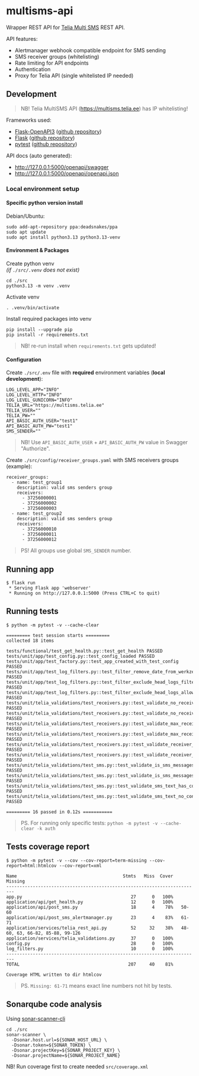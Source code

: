 # multisms-api

Wrapper REST API for [Telia Multi SMS](https://www.telia.ee/ari/mobiil/mobiili-lisateenused/multisms) REST API.  


API features:
- Alertmanager webhook compatible endpoint for SMS sending
- SMS receiver groups (whitelisting)
- Rate limiting for API endpoints
- Authentication
- Proxy for Telia API (single whitelisted IP needed)

## Development

> NB! Telia MultiSMS API (https://multisms.telia.ee) has IP whitelisting!

Frameworks used:
- [Flask-OpenAPI3](https://luolingchun.github.io/flask-openapi3/v4.x/) ([github repository](https://github.com/luolingchun/flask-openapi3/tree/master/examples))
- [Flask](https://flask.palletsprojects.com) ([github repository](https://github.com/pallets/flask/))
- [pytest](https://docs.pytest.org/en/stable/) ([github repository](https://github.com/pytest-dev/pytest/))

API docs (auto generated):
- http://127.0.0.1:5000/openapi/swagger
- http://127.0.0.1:5000/openapi/openapi.json

### Local environment setup

#### Specific python version install

Debian/Ubuntu:
```
sudo add-apt-repository ppa:deadsnakes/ppa
sudo apt update 
sudo apt install python3.13 python3.13-venv
```

#### Environment & Packages

Create python venv  
_(if `./src/.venv` does not exist)_
```
cd ./src
python3.13 -m venv .venv
```

Activate venv
```
. .venv/bin/activate
```

Install required packages into venv
```
pip install --upgrade pip
pip install -r requirements.txt
```
> NB! re-run install when `requirements.txt` gets updated!

#### Configuration

Create `./src/.env` file with __required__ environment variables (__local development__):  
```
LOG_LEVEL_APP="INFO"
LOG_LEVEL_HTTP="INFO"
LOG_LEVEL_GUNICORN="INFO"
TELIA_URL="https://multisms.telia.ee"
TELIA_USER=""
TELIA_PW=""
API_BASIC_AUTH_USER="test1"
API_BASIC_AUTH_PW="test1"
SMS_SENDER=""
```
> NB! Use `API_BASIC_AUTH_USER` + `API_BASIC_AUTH_PW` value in Swagger "Authorize".

Create `./src/config/receiver_groups.yaml` with SMS receivers groups (example):
```
receiver_groups:
  - name: test_group1
    description: valid sms senders group
    receivers:
      - 37256000001
      - 37256000002
      - 37256000003
  - name: test_group2
    description: valid sms senders group
    receivers:
      - 37256000010
      - 37256000011
      - 37256000012
```
> PS! All groups use global `SMS_SENDER` number.

## Running app

```
$ flask run
 * Serving Flask app 'webserver'
 * Running on http://127.0.0.1:5000 (Press CTRL+C to quit)
```

## Running tests

```
$ python -m pytest -v --cache-clear

========= test session starts =========
collected 18 items

tests/functional/test_get_health.py::test_get_health PASSED
tests/unit/app/test_config.py::test_config_loaded PASSED
tests/unit/app/test_factory.py::test_app_created_with_test_config PASSED
tests/unit/app/test_log_filters.py::test_filter_remove_date_from_werkzeug_logs PASSED
tests/unit/app/test_log_filters.py::test_filter_exclude_head_logs_filtered PASSED
tests/unit/app/test_log_filters.py::test_filter_exclude_head_logs_allows_other_requests PASSED
tests/unit/telia_validations/test_receivers.py::test_validate_no_receivers_provided_not_empty PASSED
tests/unit/telia_validations/test_receivers.py::test_validate_no_receivers_provided_empty PASSED
tests/unit/telia_validations/test_receivers.py::test_validate_max_receivers_not_reached PASSED
tests/unit/telia_validations/test_receivers.py::test_validate_max_receivers_limit_reached PASSED
tests/unit/telia_validations/test_receivers.py::test_validate_receiver_whitelisted PASSED
tests/unit/telia_validations/test_receivers.py::test_validate_receiver_not_whitelisted PASSED
tests/unit/telia_validations/test_sms.py::test_validate_is_sms_messages_list_not_empty PASSED
tests/unit/telia_validations/test_sms.py::test_validate_is_sms_messages_list_empty PASSED
tests/unit/telia_validations/test_sms.py::test_validate_sms_text_has_content PASSED
tests/unit/telia_validations/test_sms.py::test_validate_sms_text_no_content PASSED 

========= 16 passed in 0.12s ===========
```
> PS. For running only specific tests: `python -m pytest -v --cache-clear -k auth`

## Tests coverage report

```
$ python -m pytest -v --cov --cov-report=term-missing --cov-report=html:htmlcov --cov-report=xml

Name                                        Stmts   Miss  Cover   Missing
-------------------------------------------------------------------------
app.py                                         27      0   100%
application/api/get_health.py                  12      0   100%
application/api/post_sms.py                    18      4    78%   50-60
application/api/post_sms_alertmanager.py       23      4    83%   61-71
application/services/telia_rest_api.py         52     32    38%   48-60, 63, 66-82, 85-88, 99-126
application/services/telia_validations.py      37      0   100%
config.py                                      28      0   100%
log_filters.py                                 10      0   100%
-------------------------------------------------------------------------
TOTAL                                         207     40    81%

Coverage HTML written to dir htmlcov
```
> PS. `Missing: 61-71` means exact line numbers not hit by tests.

## Sonarqube code analysis

Using [sonar-scanner-cli](https://docs.sonarsource.com/sonarqube-server/latest/analyzing-source-code/scanners/sonarscanner/)
```
cd ./src
sonar-scanner \
  -Dsonar.host.url=${SONAR_HOST_URL} \
  -Dsonar.token=${SONAR_TOKEN} \
  -Dsonar.projectKey=${SONAR_PROJECT_KEY} \
  -Dsonar.projectName=${SONAR_PROJECT_NAME}
```
NB! Run coverage first to create needed `src/coverage.xml`